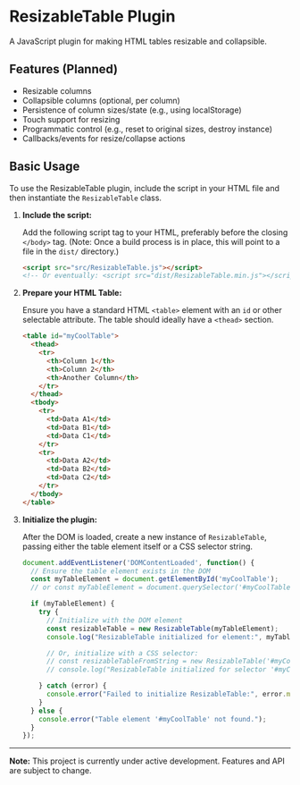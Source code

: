 # ResizableTable Plugin

A JavaScript plugin for making HTML tables resizable and collapsible.

## Features (Planned)

*   Resizable columns
*   Collapsible columns (optional, per column)
*   Persistence of column sizes/state (e.g., using localStorage)
*   Touch support for resizing
*   Programmatic control (e.g., reset to original sizes, destroy instance)
*   Callbacks/events for resize/collapse actions

## Basic Usage

To use the ResizableTable plugin, include the script in your HTML file and then instantiate the `ResizableTable` class.

1.  **Include the script:**

    Add the following script tag to your HTML, preferably before the closing `</body>` tag.
    (Note: Once a build process is in place, this will point to a file in the `dist/` directory.)

    ```html
    <script src="src/ResizableTable.js"></script>
    <!-- Or eventually: <script src="dist/ResizableTable.min.js"></script> -->
    ```

2.  **Prepare your HTML Table:**

    Ensure you have a standard HTML `<table>` element with an `id` or other selectable attribute. The table should ideally have a `<thead>` section.

    ```html
    <table id="myCoolTable">
      <thead>
        <tr>
          <th>Column 1</th>
          <th>Column 2</th>
          <th>Another Column</th>
        </tr>
      </thead>
      <tbody>
        <tr>
          <td>Data A1</td>
          <td>Data B1</td>
          <td>Data C1</td>
        </tr>
        <tr>
          <td>Data A2</td>
          <td>Data B2</td>
          <td>Data C2</td>
        </tr>
      </tbody>
    </table>
    ```

3.  **Initialize the plugin:**

    After the DOM is loaded, create a new instance of `ResizableTable`, passing either the table element itself or a CSS selector string.

    ```javascript
    document.addEventListener('DOMContentLoaded', function() {
      // Ensure the table element exists in the DOM
      const myTableElement = document.getElementById('myCoolTable');
      // or const myTableElement = document.querySelector('#myCoolTable');

      if (myTableElement) {
        try {
          // Initialize with the DOM element
          const resizableTable = new ResizableTable(myTableElement);
          console.log("ResizableTable initialized for element:", myTableElement);

          // Or, initialize with a CSS selector:
          // const resizableTableFromString = new ResizableTable('#myCoolTable');
          // console.log("ResizableTable initialized for selector '#myCoolTable'");

        } catch (error) {
          console.error("Failed to initialize ResizableTable:", error.message);
        }
      } else {
        console.error("Table element '#myCoolTable' not found.");
      }
    });
    ```

---

**Note:** This project is currently under active development. Features and API are subject to change.

